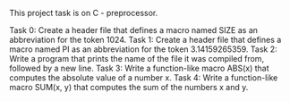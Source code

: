This project task is on C - preprocessor.

Task 0: Create a header file that defines a macro named SIZE as an abbreviation for the token 1024.
Task 1: Create a header file that defines a macro named PI as an abbreviation for the token 3.14159265359.
Task 2: Write a program that prints the name of the file it was compiled from, followed by a new line.
Task 3: Write a function-like macro ABS(x) that computes the absolute value of a number x.
Task 4: Write a function-like macro SUM(x, y) that computes the sum of the numbers x and y.
